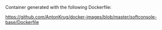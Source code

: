 Container generated with the following Dockerfile:

https://github.com/AntonKrug/docker-images/blob/master/softconsole-base/Dockerfile
